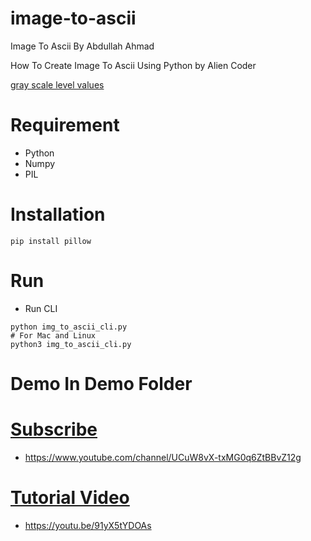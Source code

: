# image-to-ascii
Image To Ascii By Abdullah Ahmad

How To Create Image To Ascii Using Python by Alien Coder

[gray scale level values](http://paulbourke.net/dataformats/asciiart/)

# Requirement
- Python
- Numpy
- PIL

# Installation
```pip install numpy
pip install pillow
```

# Run
- Run CLI
```
python img_to_ascii_cli.py
# For Mac and Linux
python3 img_to_ascii_cli.py
```

# Demo In Demo Folder

# [Subscribe](https://www.youtube.com/channel/UCuW8vX-txMG0q6ZtBBvZ12g)
- https://www.youtube.com/channel/UCuW8vX-txMG0q6ZtBBvZ12g

# [Tutorial Video](https://youtu.be/91yX5tYDOAs)
- https://youtu.be/91yX5tYDOAs
